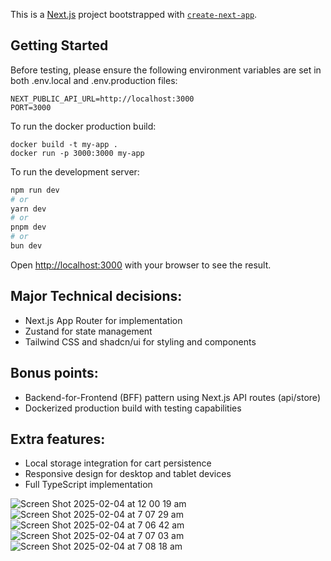 This is a [Next.js](https://nextjs.org) project bootstrapped with [`create-next-app`](https://nextjs.org/docs/app/api-reference/cli/create-next-app).

## Getting Started


Before testing, please ensure the following environment variables are set in both .env.local and .env.production files: 
```
NEXT_PUBLIC_API_URL=http://localhost:3000
PORT=3000

```
To run the docker production build:

```
docker build -t my-app .
docker run -p 3000:3000 my-app
```



To run the development server:

```bash
npm run dev
# or
yarn dev
# or
pnpm dev
# or
bun dev
```

Open [http://localhost:3000](http://localhost:3000) with your browser to see the result.

## Major Technical decisions: 
- Next.js App Router for implementation 
- Zustand for state management 
- Tailwind CSS and shadcn/ui for styling and components 
 
## Bonus points: 
- Backend-for-Frontend (BFF) pattern using Next.js API routes (api/store)
- Dockerized production build with testing capabilities

## Extra features:
- Local storage integration for cart persistence 
- Responsive design for desktop and tablet devices 
- Full TypeScript implementation 

![Screen Shot 2025-02-04 at 12 00 19 am](https://github.com/user-attachments/assets/5ec2c57b-e7b6-4719-8a88-de4c618dd8e0)
![Screen Shot 2025-02-04 at 7 07 29 am](https://github.com/user-attachments/assets/9ed8bb63-3aa5-47c3-aa80-18daf35b53ba)
![Screen Shot 2025-02-04 at 7 06 42 am](https://github.com/user-attachments/assets/69e61e91-5b56-4489-bb83-ced867179d62)
![Screen Shot 2025-02-04 at 7 07 03 am](https://github.com/user-attachments/assets/66b2f928-9d85-4b3e-9e33-60277fd1364e)
![Screen Shot 2025-02-04 at 7 08 18 am](https://github.com/user-attachments/assets/08f35e60-7587-41ad-8bed-7be30a4f4f20)
